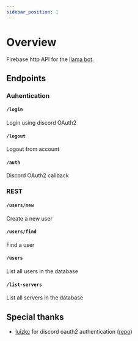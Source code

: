 ```yaml
---
sidebar_position: 1
---
```


# Overview

Firebase http API for the [llama bot](https://github.com/llama-bot/llama-bot).

## Endpoints

### Auhentication

#### `/login`

Login using discord OAuth2

#### `/logout`

Logout from account

#### `/auth`

Discord OAuth2 callback

### REST

#### `/users/new`

Create a new user

#### `/users/find`

Find a user

#### `/users`

List all users in the database

#### `/list-servers`

List all servers in the database

## Special thanks

- [luizkc](https://github.com/luizkc) for discord oauth2 authentication ([repo](https://github.com/luizkc/firebase-discord-oauth2-example))
